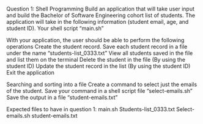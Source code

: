Question 1: Shell Programming
Build an application that will take user input and build the Bachelor of Software Engineering cohort list of students. The application will take in the following information (student email, age, and student ID). Your shell script “main.sh”


With your application, the user should be able to perform the following operations
Create the student record.
Save each student record in a file under the name “students-list_0333.txt”
View all students saved in the file and list them on the terminal
Delete the student in the file (By using the student ID)
Update the student record in the list (By using the student ID)
Exit the application

Searching and sorting into a file
Create a command to select just the emails of the student. Save your command in a shell script file “select-emails.sh”
Save the output in a file “student-emails.txt”


Expected files to have in question 1:
main.sh
Students-list_0333.txt
Select-emails.sh
student-emails.txt
